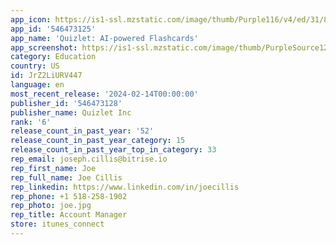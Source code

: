 ```yaml
---
app_icon: https://is1-ssl.mzstatic.com/image/thumb/Purple116/v4/ed/31/85/ed31856f-f3c7-3fae-a465-c13e9ac6242b/AppIcon-production-0-0-1x_U007emarketing-0-7-0-85-220.png/1024x1024bb.png
app_id: '546473125'
app_name: 'Quizlet: AI-powered Flashcards'
app_screenshot: https://is1-ssl.mzstatic.com/image/thumb/PurpleSource126/v4/f7/f7/6b/f7f76b79-56e8-00a3-4635-0acd66ccaf72/54fb1135-ce5b-442b-973d-89551661dd49_0_APP_IPHONE_65_0.jpg/1284x2778bb.png
category: Education
country: US
id: JrZ2LiURV447
language: en
most_recent_release: '2024-02-14T00:00:00'
publisher_id: '546473128'
publisher_name: Quizlet Inc
rank: '6'
release_count_in_past_year: '52'
release_count_in_past_year_category: 15
release_count_in_past_year_top_in_category: 33
rep_email: joseph.cillis@bitrise.io
rep_first_name: Joe
rep_full_name: Joe Cillis
rep_linkedin: https://www.linkedin.com/in/joecillis
rep_phone: +1 518-258-1902
rep_photo: joe.jpg
rep_title: Account Manager
store: itunes_connect
---
```

